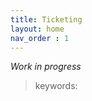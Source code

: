 ```yaml
---
title: Ticketing
layout: home
nav_order : 1
---
```


*Work in progress*

> keywords: 

[//]: https://github.com/TheHive-Project/TheHive
[//]: https://www.servicenow.com/products/itsm.html
[//]: https://www.atlassian.com/software/jira
